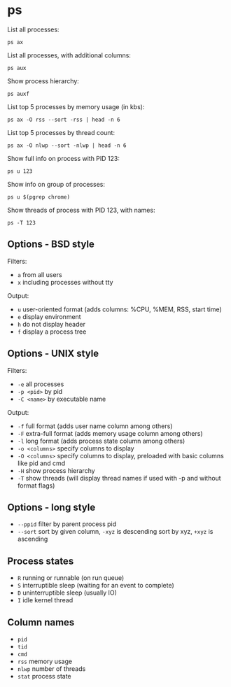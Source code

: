 # ps

List all processes:

`ps ax`

List all processes, with additional columns:

`ps aux`

Show process hierarchy:

`ps auxf`

List top 5 processes by memory usage (in kbs):

`ps ax -O rss --sort -rss | head -n 6`

List top 5 processes by thread count:

`ps ax -O nlwp --sort -nlwp | head -n 6`

Show full info on process with PID 123:

`ps u 123`

Show info on group of processes:

`ps u $(pgrep chrome)`

Show threads of process with PID 123, with names:

`ps -T 123`

## Options - BSD style

Filters:

* `a` from all users
* `x` including processes without tty

Output:

* `u` user-oriented format (adds columns: %CPU, %MEM, RSS, start time)
* `e` display environment
* `h` do not display header
* `f` display a process tree

## Options - UNIX style

Filters:

* `-e` all processes
* `-p <pid>` by pid
* `-C <name>` by executable name

Output:

* `-f` full format (adds user name column among others)
* `-F` extra-full format (adds memory usage column among others)
* `-l` long format (adds process state column among others)
* `-o <columns>` specify columns to display
* `-O <columns>` specify columns to display, preloaded with basic columns like pid and cmd
* `-H` show process hierarchy
* `-T` show threads (will display thread names if used with -p and without format flags)

## Options - long style

* `--ppid` filter by parent process pid
* `--sort` sort by given column, `-xyz` is descending sort by xyz,
  `+xyz` is ascending

## Process states

* `R` running or runnable (on run queue)
* `S` interruptible sleep (waiting for an event to complete)
* `D` uninterruptible sleep (usually IO)
* `I` idle kernel thread

## Column names

* `pid`
* `tid`
* `cmd`
* `rss` memory usage
* `nlwp` number of threads
* `stat` process state
